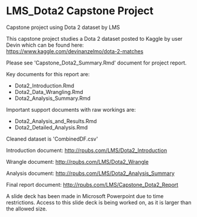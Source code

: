 # LMS_Dota2 Capstone Project
Capstone project using Dota 2 dataset by LMS

This capstone project studies a Dota 2 dataset posted to Kaggle by user Devin which can be found here: https://www.kaggle.com/devinanzelmo/dota-2-matches

Please see 'Capstone_Dota2_Summary.Rmd' document for project report.  

Key documents for this report are:
* Dota2_Introduction.Rmd
* Dota2_Data_Wrangling.Rmd
* Dota2_Analysis_Summary.Rmd

Important support documents with raw workings are:
* Dota2_Analysis_and_Results.Rmd
* Dota2_Detailed_Analysis.Rmd

Cleaned dataset is 'CombinedDF.csv'

Introduction document: http://rpubs.com/LMS/Dota2_Introduction

Wrangle document: http://rpubs.com/LMS/Dota2_Wrangle

Analysis document: http://rpubs.com/LMS/Dota2_Analysis_Summary

Final report document: http://rpubs.com/LMS/Capstone_Dota2_Report



A slide deck has been made in Microsoft Powerpoint due to time restrictions. Access to this slide deck is being worked on, as it is larger than the allowed size.
